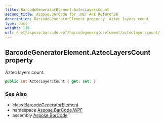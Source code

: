 ```yaml
---
title: BarcodeGeneratorElement.AztecLayersCount
second_title: Aspose.BarCode for .NET API Reference
description: BarcodeGeneratorElement property. Aztec layers count
type: docs
weight: 110
url: /net/aspose.barcode.wpf/barcodegeneratorelement/azteclayerscount/
---
```

## BarcodeGeneratorElement.AztecLayersCount property

Aztec layers count.

```csharp
public int AztecLayersCount { get; set; }
```

### See Also

* class [BarcodeGeneratorElement](../)
* namespace [Aspose.BarCode.WPF](../../../aspose.barcode.wpf/)
* assembly [Aspose.BarCode](../../../)


